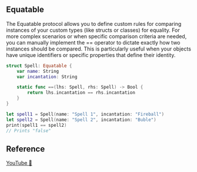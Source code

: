 ## Equatable

The Equatable protocol allows you to define custom rules for comparing instances of your custom types (like structs or classes) for equality. For more complex scenarios or when specific comparison criteria are needed, you can manually implement the == operator to dictate exactly how two instances should be compared. This is particularly useful when your objects have unique identifiers or specific properties that define their identity.

```swift
struct Spell: Equatable {
    var name: String
    var incantation: String

    static func ==(lhs: Spell, rhs: Spell) -> Bool {
        return lhs.incantation == rhs.incantation
    }
}

let spell1 = Spell(name: "Spell 1", incantation: "Fireball")
let spell2 = Spell(name: "Spell 2", incantation: "Buble")
print(spell1 == spell2)
// Prints "false"
```

## Reference

[YouTube 👀](https://youtube.com/shorts/dZC7C4uCL1o?feature=share)